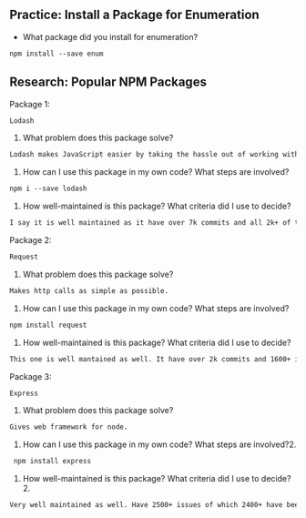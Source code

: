 ## Practice: Install a Package for Enumeration

- What package did you install for enumeration?

```md
npm install --save enum
```

## Research: Popular NPM Packages

Package 1:
```md
Lodash
```
1.  What problem does this package solve?
```md
Lodash makes JavaScript easier by taking the hassle out of working with arrays, numbers, objects, strings, etc.
```
1.  How can I use this package in my own code? What steps are involved?
```md
npm i --save lodash
```
1.  How well-maintained is this package? What criteria did I use to decide?
```md
I say it is well maintained as it have over 7k commits and all 2k+ of the issues have been resolved.
```

Package 2:
```md
Request
```
1.  What problem does this package solve?
```md
Makes http calls as simple as possible.
```
1.  How can I use this package in my own code? What steps are involved?
```md
npm install request
```
1.  How well-maintained is this package? What criteria did I use to decide?
```md
This one is well mantained as well. It have over 2k commits and 1600+ issues of which 1200+ of those have been resolved.
```

Package 3:
```md
Express
```
1.  What problem does this package solve?
```md
Gives web framework for node.
```
1.  How can I use this package in my own code? What steps are involved?2.
```md
 npm install express
```
1.  How well-maintained is this package? What criteria did I use to decide?2.
```md
Very well maintained as well. Have 2500+ issues of which 2400+ have been resolved. As for the commits, it have over 5k commits.
```
